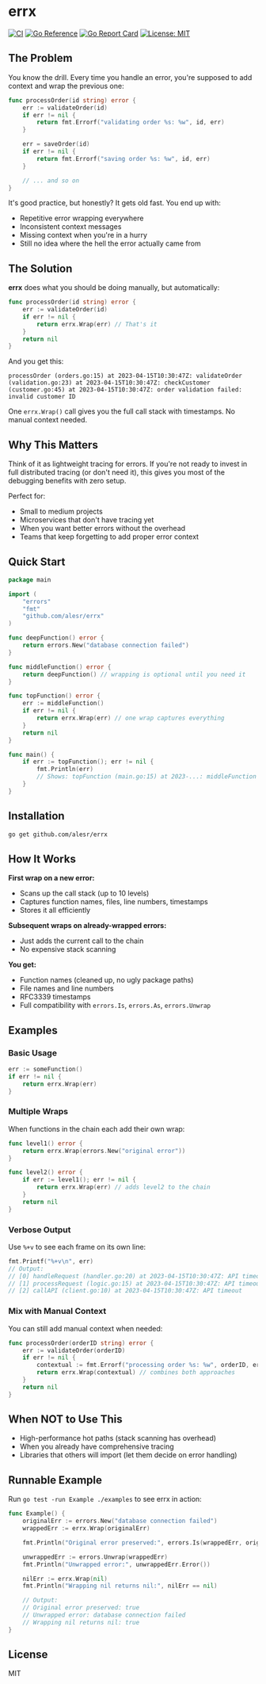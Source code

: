 # errx

[![CI](https://github.com/alesr/errx/actions/workflows/ci.yaml/badge.svg)](https://github.com/alesr/errx/actions/workflows/ci.yaml)
[![Go Reference](https://pkg.go.dev/badge/github.com/alesr/errx.svg)](https://pkg.go.dev/github.com/alesr/errx)
[![Go Report Card](https://goreportcard.com/badge/github.com/alesr/errx)](https://goreportcard.com/report/github.com/alesr/errx)
[![License: MIT](https://img.shields.io/badge/License-MIT-yellow.svg)](https://opensource.org/licenses/MIT)

## The Problem

You know the drill. Every time you handle an error, you're supposed to add context and wrap the previous one:

```go
func processOrder(id string) error {
    err := validateOrder(id)
    if err != nil {
        return fmt.Errorf("validating order %s: %w", id, err)
    }

    err = saveOrder(id)
    if err != nil {
        return fmt.Errorf("saving order %s: %w", id, err)
    }

    // ... and so on
}
```

It's good practice, but honestly? It gets old fast. You end up with:
- Repetitive error wrapping everywhere
- Inconsistent context messages
- Missing context when you're in a hurry
- Still no idea where the hell the error actually came from

## The Solution

**errx** does what you should be doing manually, but automatically:

```go
func processOrder(id string) error {
    err := validateOrder(id)
    if err != nil {
        return errx.Wrap(err) // That's it
    }
    return nil
}
```

And you get this:

```
processOrder (orders.go:15) at 2023-04-15T10:30:47Z: validateOrder (validation.go:23) at 2023-04-15T10:30:47Z: checkCustomer (customer.go:45) at 2023-04-15T10:30:47Z: order validation failed: invalid customer ID
```

One `errx.Wrap()` call gives you the full call stack with timestamps. No manual context needed.

## Why This Matters

Think of it as lightweight tracing for errors. If you're not ready to invest in full distributed tracing (or don't need it), this gives you most of the debugging benefits with zero setup.

Perfect for:
- Small to medium projects
- Microservices that don't have tracing yet
- When you want better errors without the overhead
- Teams that keep forgetting to add proper error context

## Quick Start

```go
package main

import (
    "errors"
    "fmt"
    "github.com/alesr/errx"
)

func deepFunction() error {
    return errors.New("database connection failed")
}

func middleFunction() error {
    return deepFunction() // wrapping is optional until you need it
}

func topFunction() error {
    err := middleFunction()
    if err != nil {
        return errx.Wrap(err) // one wrap captures everything
    }
    return nil
}

func main() {
    if err := topFunction(); err != nil {
        fmt.Println(err)
        // Shows: topFunction (main.go:15) at 2023-...: middleFunction (main.go:11) at 2023-...: deepFunction (main.go:7) at 2023-...: database connection failed
    }
}
```

## Installation

```bash
go get github.com/alesr/errx
```

## How It Works

**First wrap on a new error:**
- Scans up the call stack (up to 10 levels)
- Captures function names, files, line numbers, timestamps
- Stores it all efficiently

**Subsequent wraps on already-wrapped errors:**
- Just adds the current call to the chain
- No expensive stack scanning

**You get:**
- Function names (cleaned up, no ugly package paths)
- File names and line numbers
- RFC3339 timestamps
- Full compatibility with `errors.Is`, `errors.As`, `errors.Unwrap`

## Examples

### Basic Usage

```go
err := someFunction()
if err != nil {
    return errx.Wrap(err)
}
```

### Multiple Wraps

When functions in the chain each add their own wrap:

```go
func level1() error {
    return errx.Wrap(errors.New("original error"))
}

func level2() error {
    if err := level1(); err != nil {
        return errx.Wrap(err) // adds level2 to the chain
    }
    return nil
}
```

### Verbose Output

Use `%+v` to see each frame on its own line:

```go
fmt.Printf("%+v\n", err)
// Output:
// [0] handleRequest (handler.go:20) at 2023-04-15T10:30:47Z: API timeout
// [1] processRequest (logic.go:15) at 2023-04-15T10:30:47Z: API timeout
// [2] callAPI (client.go:10) at 2023-04-15T10:30:47Z: API timeout
```

### Mix with Manual Context

You can still add manual context when needed:

```go
func processOrder(orderID string) error {
    err := validateOrder(orderID)
    if err != nil {
        contextual := fmt.Errorf("processing order %s: %w", orderID, err)
        return errx.Wrap(contextual) // combines both approaches
    }
    return nil
}
```

## When NOT to Use This

- High-performance hot paths (stack scanning has overhead)
- When you already have comprehensive tracing
- Libraries that others will import (let them decide on error handling)

## Runnable Example

Run `go test -run Example ./examples` to see errx in action:

```go
func Example() {
    originalErr := errors.New("database connection failed")
    wrappedErr := errx.Wrap(originalErr)

    fmt.Println("Original error preserved:", errors.Is(wrappedErr, originalErr))

    unwrappedErr := errors.Unwrap(wrappedErr)
    fmt.Println("Unwrapped error:", unwrappedErr.Error())

    nilErr := errx.Wrap(nil)
    fmt.Println("Wrapping nil returns nil:", nilErr == nil)

    // Output:
    // Original error preserved: true
    // Unwrapped error: database connection failed
    // Wrapping nil returns nil: true
}
```

## License

MIT

